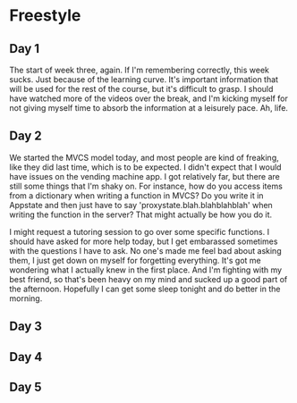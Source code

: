 # Freestyle

## Day 1

The start of week three, again. If I'm remembering correctly, this week sucks. Just because of the learning curve. It's important information that will be used for the rest of the course, but it's difficult to grasp. I should have watched more of the videos over the break, and I'm kicking myself for not giving myself time to absorb the information at a leisurely pace. Ah, life.

## Day 2

We started the MVCS model today, and most people are kind of freaking, like they did last time, which is to be expected. I didn't expect that I would have issues on the vending machine app. I got relatively far, but there are still some things that I'm shaky on. For instance, how do you access items from a dictionary when writing a function in MVCS? Do you write it in Appstate and then just have to say 'proxystate.blah.blahblahblah' when writing the function in the server? That might actually be how you do it.

I might request a tutoring session to go over some specific functions. I should have asked for more help today, but I get embarassed sometimes with the questions I have to ask. No one's made me feel bad about asking them, I just get down on myself for forgetting everything. It's got me wondering what I actually knew in the first place. And I'm fighting with my best friend, so that's been heavy on my mind and sucked up a good part of the afternoon. Hopefully I can get some sleep tonight and do better in the morning.

## Day 3

## Day 4

## Day 5

